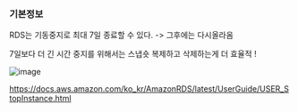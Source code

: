 ### 기본정보

RDS는 기동중지로 최대 7일 종료할 수 있다. -> 그후에는 다시올라옴

7일보다 더 긴 시간 중지를 위해서는 스냅숏 복제하고 삭제하는게 더 효율적 !

![image](https://user-images.githubusercontent.com/38831314/129118424-36f22238-35c1-4b9d-9c4e-7d7860e60d9f.png)

https://docs.aws.amazon.com/ko_kr/AmazonRDS/latest/UserGuide/USER_StopInstance.html


